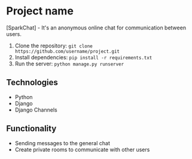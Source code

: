 # Project name
[SparkChat] - It's an anonymous online chat for communication between users.
1. Clone the repository: `git clone https://github.com/username/project.git`
2. Install dependencies: `pip install -r requirements.txt`
4. Run the server: `python manage.py runserver`

## Technologies

* Python
* Django
* Django Channels

## Functionality

* Sending messages to the general chat
* Create private rooms to communicate with other users
